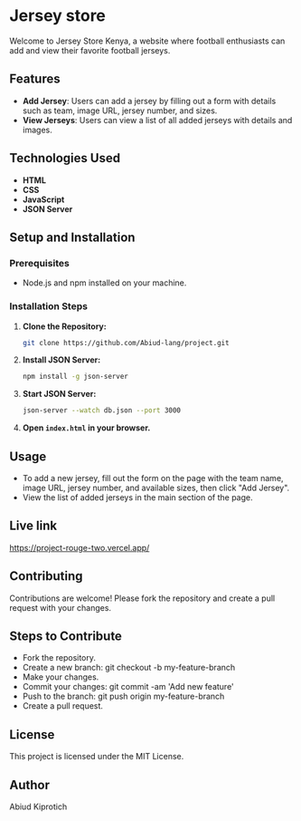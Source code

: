# Jersey store

Welcome to Jersey Store Kenya, a website where football enthusiasts can add and view their favorite football jerseys.




## Features

- **Add Jersey**: Users can add a jersey by filling out a form with details such as team, image URL, jersey number, and sizes.
- **View Jerseys**: Users can view a list of all added jerseys with details and images.


## Technologies Used

- **HTML**
- **CSS**
- **JavaScript**
- **JSON Server** 

## Setup and Installation

### Prerequisites

- Node.js and npm installed on your machine.

### Installation Steps

1. **Clone the Repository:**

    ```sh
    git clone https://github.com/Abiud-lang/project.git
    ```

2. **Install JSON Server:**

    ```sh
    npm install -g json-server
    ```

3. **Start JSON Server:**

    ```sh
    json-server --watch db.json --port 3000
    ```

4. **Open `index.html` in your browser.**

## Usage

- To add a new jersey, fill out the form on the page with the team name, image URL, jersey number, and available sizes, then click "Add Jersey".
- View the list of added jerseys in the main section of the page.

## Live link
https://project-rouge-two.vercel.app/
 ## Contributing
Contributions are welcome! Please fork the repository and create a pull request with your changes.

## Steps to Contribute
- Fork the repository.
- Create a new branch: git checkout -b my-feature-branch
- Make your changes.
- Commit your changes: git commit -am 'Add new feature'
- Push to the branch: git push origin my-feature-branch
- Create a pull request.
## License
This project is licensed under the MIT License. 

## Author
Abiud Kiprotich




